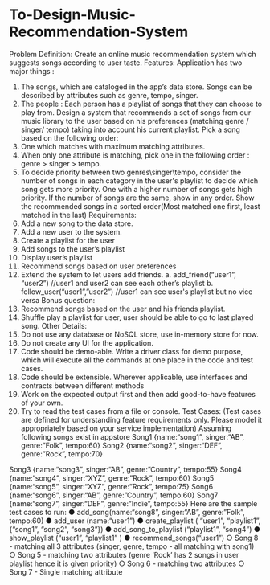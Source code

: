 # To-Design-Music-Recommendation-System

Problem Definition:
Create an online music recommendation system which suggests songs according to user taste.
Features:
Application has two major things :
1. The songs, which are cataloged in the app’s data store. Songs can be described by attributes such as genre, tempo, singer.
2. The people : Each person has a playlist of songs that they can choose to play from.
Design a system that recommends a set of songs from our music library to the user based on his preferences (matching genre / singer/ tempo) taking into account his current playlist.
Pick a song based on the following order:
1. One which matches with maximum matching attributes.
2. When only one attribute is matching, pick one in the following order : genre >
singer > tempo.
3. To decide priority between two genres\singer\tempo, consider the number of
songs in each category in the user's playlist to decide which song gets more priority. One with a higher number of songs gets high priority. If the number of songs are the same, show in any order.
Show the recommended songs in a sorted order(Most matched one first, least matched in the last)
Requirements:
1. Add a new song to the data store.
 2. Add a new user to the system.
3. Create a playlist for the user
4. Add songs to the user’s playlist
5. Display user’s playlist
6. Recommend songs based on user preferences
7. Extend the system to let users add friends.
a. add_friend(“user1”, “user2”) //user1 and user2 can see each other’s playlist
b. follow_user(“user1”,”user2”) //user1 can see user's playlist but no vice versa
Bonus question:
1. Recommend songs based on the user and his friends playlist.
2. Shuffle play a playlist for user, user should be able to go to last played song.
Other Details:
1. Do not use any database or NoSQL store, use in-memory store for now.
2. Do not create any UI for the application.
3. Code should be demo-able. Write a driver class for demo purpose, which will
execute all the commands at one place in the code and test cases.
4. Code should be extensible. Wherever applicable, use interfaces and contracts
between different methods
5. Work on the expected output first and then add good-to-have features of your
own.
6. Try to read the test cases from a file or console.
Test Cases:
(Test cases are defined for understanding feature requirements only. Please model it appropriately based on your service implementation)
Assuming following songs exist in appstore
Song1 {name:“song1”, singer:“AB”, genre:”Folk”, tempo:60} Song2 {name:“song2”, singer:“DEF”, genre:”Rock”, tempo:70}

Song3 {name:“song3”, singer:“AB”, genre:”Country”, tempo:55} Song4 {name:“song4”, singer:“XYZ”, genre:”Rock”, tempo:60} Song5 {name:“song5”, singer:“XYZ”, genre:”Rock”, tempo:75} Song6 {name:“song6”, singer:“AB”, genre:”Country”, tempo:60} Song7 {name:“song7”, singer:“DEF”, genre:”Indie”, tempo:55}
Here are the sample test cases to run:
● add_song(name:“song8”, singer:“AB”, genre:”Folk”, tempo:60)
● add_user (name:“user1”)
● create_playlist ( “user1”, “playlist1”, {“song1”, “song2”, “song3”})
● add_song_to_playlist (“playlist1”, “song4”)
● show_playlist (“user1”, “playlist1” )
● recommend_songs(“user1”)
○ Song 8 - matching all 3 attributes (singer, genre, tempo - all matching with song1)
○ Song 5 - matching two attributes (genre ‘Rock’ has 2 songs in user playlist hence it is given priority)
○ Song 6 - matching two attributes
○ Song 7 - Single matching attribute
